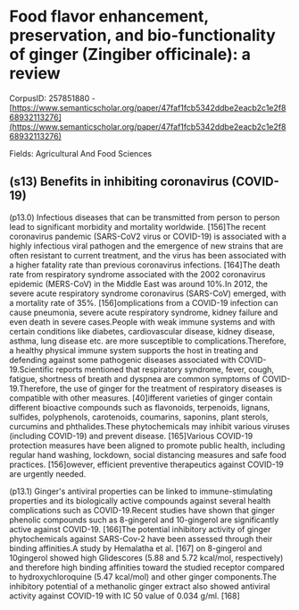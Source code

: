 # Food flavor enhancement, preservation, and bio-functionality of ginger (Zingiber officinale): a review

CorpusID: 257851880 - [https://www.semanticscholar.org/paper/47faf1fcb5342ddbe2eacb2c1e2f868932113276](https://www.semanticscholar.org/paper/47faf1fcb5342ddbe2eacb2c1e2f868932113276)

Fields: Agricultural And Food Sciences

## (s13) Benefits in inhibiting coronavirus (COVID-19)
(p13.0) Infectious diseases that can be transmitted from person to person lead to significant morbidity and mortality worldwide. [156]The recent coronavirus pandemic (SARS-CoV2 virus or COVID-19) is associated with a highly infectious viral pathogen and the emergence of new strains that are often resistant to current treatment, and the virus has been associated with a higher fatality rate than previous coronavirus infections. [164]The death rate from respiratory syndrome associated with the 2002 coronavirus epidemic (MERS-CoV) in the Middle East was around 10%.In 2012, the severe acute respiratory syndrome coronavirus (SARS-CoV) emerged, with a mortality rate of 35%. [156]omplications from a COVID-19 infection can cause pneumonia, severe acute respiratory syndrome, kidney failure and even death in severe cases.People with weak immune systems and with certain conditions like diabetes, cardiovascular disease, kidney disease, asthma, lung disease etc. are more susceptible to complications.Therefore, a healthy physical immune system supports the host in treating and defending against some pathogenic diseases associated with COVID-19.Scientific reports mentioned that respiratory syndrome, fever, cough, fatigue, shortness of breath and dyspnea are common symptoms of COVID-19.Therefore, the use of ginger for the treatment of respiratory diseases is compatible with other measures. [40]ifferent varieties of ginger contain different bioactive compounds such as flavonoids, terpenoids, lignans, sulfides, polyphenols, carotenoids, coumarins, saponins, plant sterols, curcumins and phthalides.These phytochemicals may inhibit various viruses (including COVID-19) and prevent disease. [165]Various COVID-19 protection measures have been aligned to promote public health, including regular hand washing, lockdown, social distancing measures and safe food practices. [156]owever, efficient preventive therapeutics against COVID-19 are urgently needed.

(p13.1) Ginger's antiviral properties can be linked to immune-stimulating properties and its biologically active compounds against several health complications such as COVID-19.Recent studies have shown that ginger phenolic compounds such as 8-gingerol and 10-gingerol are significantly active against COVID-19. [166]The potential inhibitory activity of ginger phytochemicals against SARS-Cov-2 have been assessed through their binding affinities.A study by Hemalatha et al. [167] on 8-gingerol and 10gingerol showed high Glidescores (5.88 and 5.72 kcal/mol, respectively) and therefore high binding affinities toward the studied receptor compared to hydroxychloroquine (5.47 kcal/mol) and other ginger components.The inhibitory potential of a methanolic ginger extract also showed antiviral activity against COVID-19 with IC 50 value of 0.034 g/ml. [168]
